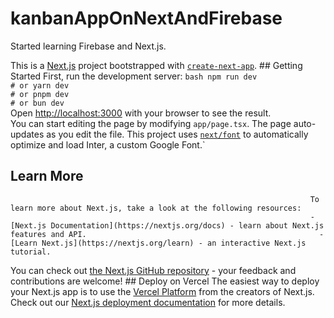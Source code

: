 # kanbanAppOnNextAndFirebase
Started learning Firebase and Next.js.

This is a [Next.js](https://nextjs.org/) project bootstrapped with [`create-next-app`](https://github.com/vercel/next.js/tree/canary/packages/create-next-app).
                                                                       ## Getting Started
                                                                       First, run the development server:
                                                                       ```bash
npm run dev                                                            # or
yarn dev                                                               # or
pnpm dev                                                               # or
bun dev                                                                ```
                                                                       Open [http://localhost:3000](http://localhost:3000) with your browser to see the result.                                                      
You can start editing the page by modifying `app/page.tsx`. The page auto-updates as you edit the file.
                                                                       This project uses [`next/font`](https://nextjs.org/docs/basic-features/font-optimization) to automatically optimize and load Inter, a custom Google Font.`
## Learn More
                                                                       To learn more about Next.js, take a look at the following resources:
                                                                       - [Next.js Documentation](https://nextjs.org/docs) - learn about Next.js features and API.                                                    - [Learn Next.js](https://nextjs.org/learn) - an interactive Next.js tutorial.                                                                
You can check out [the Next.js GitHub repository](https://github.com/vercel/next.js/) - your feedback and contributions are welcome!
                                                                       ## Deploy on Vercel
                                                                       The easiest way to deploy your Next.js app is to use the [Vercel Platform](https://vercel.com/new?utm_medium=default-template&filter=next.js&utm_source=create-next-app&utm_campaign=create-next-app-readme) from the creators of Next.js.                                                  
Check out our [Next.js deployment documentation](https://nextjs.org/docs/deployment) for more details.
